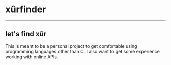 # xûrfinder
---
## let's find xûr

This is meant to be a personal project to get comfortable using programming languages other than C. I also want to get some experience working with online APIs. 

